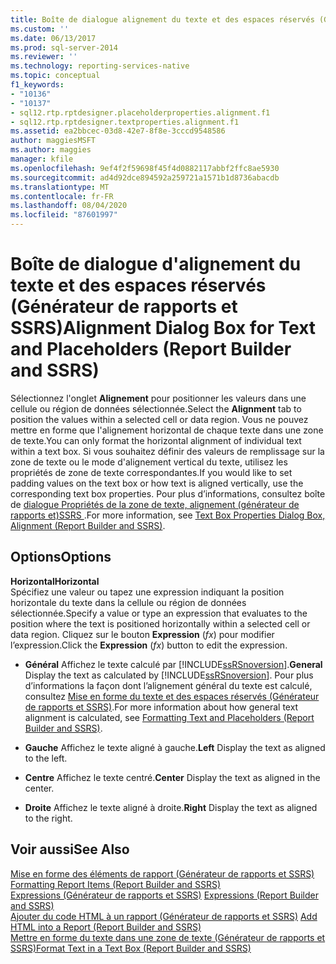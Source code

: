 ```yaml
---
title: Boîte de dialogue alignement du texte et des espaces réservés (Générateur de rapports et SSRS) | Microsoft Docs
ms.custom: ''
ms.date: 06/13/2017
ms.prod: sql-server-2014
ms.reviewer: ''
ms.technology: reporting-services-native
ms.topic: conceptual
f1_keywords:
- "10136"
- "10137"
- sql12.rtp.rptdesigner.placeholderproperties.alignment.f1
- sql12.rtp.rptdesigner.textproperties.alignment.f1
ms.assetid: ea2bbcec-03d8-42e7-8f8e-3cccd9548586
author: maggiesMSFT
ms.author: maggies
manager: kfile
ms.openlocfilehash: 9ef4f2f59698f45f4d0882117abbf2ffc8ae5930
ms.sourcegitcommit: ad4d92dce894592a259721a1571b1d8736abacdb
ms.translationtype: MT
ms.contentlocale: fr-FR
ms.lasthandoff: 08/04/2020
ms.locfileid: "87601997"
---
```

# <a name="alignment-dialog-box-for-text-and-placeholders-report-builder-and-ssrs"></a><span data-ttu-id="d4a15-102">Boîte de dialogue d'alignement du texte et des espaces réservés (Générateur de rapports et SSRS)</span><span class="sxs-lookup"><span data-stu-id="d4a15-102">Alignment Dialog Box for Text and Placeholders (Report Builder and SSRS)</span></span>
  <span data-ttu-id="d4a15-103">Sélectionnez l'onglet **Alignement** pour positionner les valeurs dans une cellule ou région de données sélectionnée.</span><span class="sxs-lookup"><span data-stu-id="d4a15-103">Select the **Alignment** tab to position the values within a selected cell or data region.</span></span> <span data-ttu-id="d4a15-104">Vous ne pouvez mettre en forme que l'alignement horizontal de chaque texte dans une zone de texte.</span><span class="sxs-lookup"><span data-stu-id="d4a15-104">You can only format the horizontal alignment of individual text within a text box.</span></span> <span data-ttu-id="d4a15-105">Si vous souhaitez définir des valeurs de remplissage sur la zone de texte ou le mode d'alignement vertical du texte, utilisez les propriétés de zone de texte correspondantes.</span><span class="sxs-lookup"><span data-stu-id="d4a15-105">If you would like to set padding values on the text box or how text is aligned vertically, use the corresponding text box properties.</span></span> <span data-ttu-id="d4a15-106">Pour plus d’informations, consultez boîte de [dialogue Propriétés de la zone de texte, alignement &#40;générateur de rapports et&#41;SSRS ](../../2014/reporting-services/text-box-properties-dialog-box-alignment-report-builder-and-ssrs.md).</span><span class="sxs-lookup"><span data-stu-id="d4a15-106">For more information, see [Text Box Properties Dialog Box, Alignment &#40;Report Builder and SSRS&#41;](../../2014/reporting-services/text-box-properties-dialog-box-alignment-report-builder-and-ssrs.md).</span></span>  
  
## <a name="options"></a><span data-ttu-id="d4a15-107">Options</span><span class="sxs-lookup"><span data-stu-id="d4a15-107">Options</span></span>  
 <span data-ttu-id="d4a15-108">**Horizontal**</span><span class="sxs-lookup"><span data-stu-id="d4a15-108">**Horizontal**</span></span>  
 <span data-ttu-id="d4a15-109">Spécifiez une valeur ou tapez une expression indiquant la position horizontale du texte dans la cellule ou région de données sélectionnée.</span><span class="sxs-lookup"><span data-stu-id="d4a15-109">Specify a value or type an expression that evaluates to the position where the text is positioned horizontally within a selected cell or data region.</span></span> <span data-ttu-id="d4a15-110">Cliquez sur le bouton **Expression** (*fx*) pour modifier l’expression.</span><span class="sxs-lookup"><span data-stu-id="d4a15-110">Click the **Expression** (*fx*) button to edit the expression.</span></span>  
  
-   <span data-ttu-id="d4a15-111">**Général** Affichez le texte calculé par [!INCLUDE[ssRSnoversion](../includes/ssrsnoversion-md.md)].</span><span class="sxs-lookup"><span data-stu-id="d4a15-111">**General** Display the text as calculated by [!INCLUDE[ssRSnoversion](../includes/ssrsnoversion-md.md)].</span></span> <span data-ttu-id="d4a15-112">Pour plus d’informations la façon dont l’alignement général du texte est calculé, consultez [Mise en forme du texte et des espaces réservés &#40;Générateur de rapports et SSRS&#41;](report-design/formatting-text-and-placeholders-report-builder-and-ssrs.md).</span><span class="sxs-lookup"><span data-stu-id="d4a15-112">For more information about how general text alignment is calculated, see [Formatting Text and Placeholders &#40;Report Builder and SSRS&#41;](report-design/formatting-text-and-placeholders-report-builder-and-ssrs.md).</span></span>  
  
-   <span data-ttu-id="d4a15-113">**Gauche** Affichez le texte aligné à gauche.</span><span class="sxs-lookup"><span data-stu-id="d4a15-113">**Left** Display the text as aligned to the left.</span></span>  
  
-   <span data-ttu-id="d4a15-114">**Centre** Affichez le texte centré.</span><span class="sxs-lookup"><span data-stu-id="d4a15-114">**Center** Display the text as aligned in the center.</span></span>  
  
-   <span data-ttu-id="d4a15-115">**Droite** Affichez le texte aligné à droite.</span><span class="sxs-lookup"><span data-stu-id="d4a15-115">**Right** Display the text as aligned to the right.</span></span>  
  
## <a name="see-also"></a><span data-ttu-id="d4a15-116">Voir aussi</span><span class="sxs-lookup"><span data-stu-id="d4a15-116">See Also</span></span>  
 <span data-ttu-id="d4a15-117">[Mise en forme des éléments de rapport &#40;Générateur de rapports et SSRS&#41;](report-design/formatting-report-items-report-builder-and-ssrs.md) </span><span class="sxs-lookup"><span data-stu-id="d4a15-117">[Formatting Report Items &#40;Report Builder and SSRS&#41;](report-design/formatting-report-items-report-builder-and-ssrs.md) </span></span>  
 <span data-ttu-id="d4a15-118">[Expressions &#40;Générateur de rapports et SSRS&#41;](report-design/expressions-report-builder-and-ssrs.md) </span><span class="sxs-lookup"><span data-stu-id="d4a15-118">[Expressions &#40;Report Builder and SSRS&#41;](report-design/expressions-report-builder-and-ssrs.md) </span></span>  
 <span data-ttu-id="d4a15-119">[Ajouter du code HTML à un rapport &#40;Générateur de rapports et SSRS&#41;](report-design/add-html-into-a-report-report-builder-and-ssrs.md) </span><span class="sxs-lookup"><span data-stu-id="d4a15-119">[Add HTML into a Report &#40;Report Builder and SSRS&#41;](report-design/add-html-into-a-report-report-builder-and-ssrs.md) </span></span>  
 [<span data-ttu-id="d4a15-120">Mettre en forme du texte dans une zone de texte &#40;Générateur de rapports et SSRS&#41;</span><span class="sxs-lookup"><span data-stu-id="d4a15-120">Format Text in a Text Box &#40;Report Builder and SSRS&#41;</span></span>](report-design/format-text-in-a-text-box-report-builder-and-ssrs.md)  
  
  
